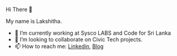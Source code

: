 Hi There 🖖

My name is Lakshitha.

- 🔭 I’m currently working at Sysco LABS and Code for Sri Lanka
- 👯 I’m looking to collaborate on Civic Tech projects.
- 📫 How to reach me: [Linkedin](https://www.linkedin.com/in/lashewi/), [Blog](https://lakshitha.blog/)


<!--
**lashewi/lashewi** is a ✨ _special_ ✨ repository because its `README.md` (this file) appears on your GitHub profile.

Here are some ideas to get you started:

- 🔭 I’m currently working on ...
- 🌱 I’m currently learning ...
- 👯 I’m looking to collaborate on ...
- 🤔 I’m looking for help with ...
- 💬 Ask me about ...
- 📫 How to reach me: ...
- 😄 Pronouns: ...
- ⚡ Fun fact: ...
-->
